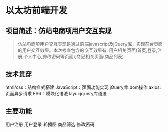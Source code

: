 # 以太坊前端开发
## 项目简述：仿站电商项用户交互实现
> 仿站电商项用户交互实现是通过前端javascript及jQuery库，实现前台页面的用户交互效果。本次考查包含的交互效果有: 用户相关页面(首页,登录,注册,个人中心,修改密码等页面),商品相关页面(商品列表)

## 技术贯穿
html/css：结构样式搭建
JavaScript：页面功能实现
jQuery库:dom操作
axios:页面异步请求
ES6：模块化语法
layui:jquery库语法

## 主要功能
用户注册
用户登录
轮播图
商品筛选
修改密码
